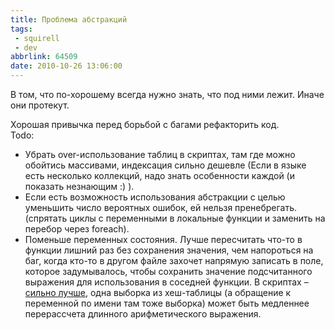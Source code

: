 ```yaml
---
title: Проблема абстракций
tags: 
 - squirell
 - dev
abbrlink: 64509
date: 2010-10-26 13:06:00
---
```


В том, что по-хорошему всегда нужно знать, что под ними лежит. Иначе они протекут.  
  
Хорошая привычка перед борьбой с багами рефакторить код.  
Todo:  
- Убрать over-использование таблиц в скриптах, там где можно обойтись массивами, индексация сильно дешевле (Если в языке есть несколько коллекций, надо знать особенности каждой (и показать незнающим :) ).  
- Если есть возможность использования абстракции с целью уменьшить число вероятных ошибок, ей нельзя пренебрегать. (спрятать циклы с переменными в локальные функции и заменить на перебор через foreach).  
- Поменьше переменных состояния. Лучше пересчитать что-то в функции лишний раз без сохранения значения, чем напороться на баг, когда кто-то в другом файле захочет напрямую записать в поле, которое задумывалось, чтобы сохранить значение подсчитанного выражения для использования в соседней функции. В скриптах – [сильно лучше](http://users.livejournal.com/_winnie/254903.html), одна выборка из хеш-таблицы (а обращение к переменной по имени там тоже выборка) может быть медленнее перерассчета длинного арифметического выражения.